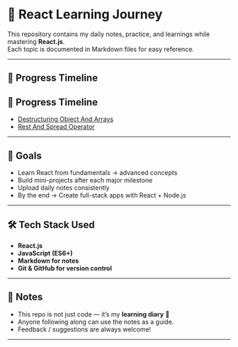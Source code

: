 # 🚀 React Learning Journey

This repository contains my daily notes, practice, and learnings while mastering **React.js**.  
Each topic is documented in Markdown files for easy reference.  

---

## 📅 Progress Timeline
## 📅 Progress Timeline

- [Destructuring Object And Arrays](./Js_Learnings/2025-09-02-Destructuring_Object_and_Arrays.md)
- [Rest And Spread Operator](./Js_Learnings/Rest_and_Spread_Operator.md)

---

## 🎯 Goals

- Learn React from fundamentals → advanced concepts  
- Build mini-projects after each major milestone  
- Upload daily notes consistently  
- By the end → Create full-stack apps with React + Node.js  

---

## 🛠 Tech Stack Used

- **React.js**  
- **JavaScript (ES6+)**  
- **Markdown for notes**  
- **Git & GitHub for version control**

---

## 🌟 Notes

- This repo is not just code — it’s my **learning diary** 📓  
- Anyone following along can use the notes as a guide.  
- Feedback / suggestions are always welcome!  

---
